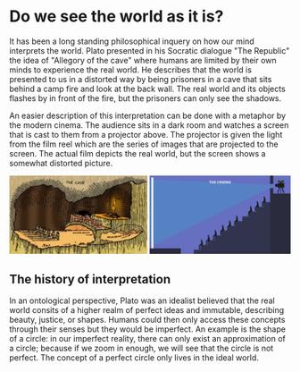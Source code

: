 # Do we see the world as it is?

It has been a long standing philosophical inquery on how our mind interprets the world. Plato presented in his Socratic dialogue "The Republic" the idea of "Allegory of the cave" where humans are limited by their own minds to experience the real world. He describes that the world is presented to us in a distorted way by being prisoners in a cave that sits behind a camp fire and look at the back wall. The real world and its objects flashes by in front of the fire, but the prisoners can only see the shadows.

An easier description of this interpretation can be done with a metaphor by the modern cinema. The audience sits in a dark room and watches a screen that is cast to them from a projector above. The projector is given the light from the film reel which are the series of images that are projected to the screen. The actual film depicts the real world, but the screen shows a somewhat distorted picture.

![Cinema](/img/cave-cinema.png)

## The history of interpretation

In an ontological perspective, Plato was an idealist believed that the real world consits of a higher realm of perfect ideas and immutable, describing beauty, justice, or shapes. Humans could then only access these concepts through their senses but they would be imperfect. An example is the shape of a circle: in our imperfect reality, there can only exist an approximation of a circle; because if we zoom in enough, we will see that the circle is not perfect. The concept of a perfect circle only lives in the ideal world.
